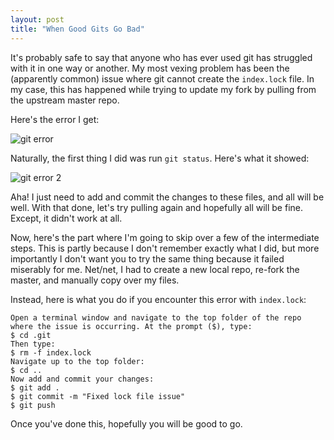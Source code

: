 ```yaml
---
layout: post
title: "When Good Gits Go Bad"
---
```


It's probably safe to say that anyone who has ever used git has struggled with it in one way or another.  My most vexing problem has been the (apparently common) issue where git cannot create the `index.lock` file.  In my case, this has happened while trying to update my fork by pulling from the upstream master repo.

Here's the error I get:

![git error](https://mikes-nth.github.io/img/git-error.png)

Naturally, the first thing I did was run `git status`.  Here's what it showed:

![git error 2](https://mikes-nth.github.io/img/git-error-pt-2.png)

Aha!  I just need to add and commit the changes to these files, and all will be well.  With that done, let's try pulling again and hopefully all will be fine.  Except, it didn't work at all.

Now, here's the part where I'm going to skip over a few of the intermediate steps.  This is partly because I don't remember exactly what I did, but more importantly I don't want you to try the same thing because it failed miserably for me.  Net/net, I had to create a new local repo, re-fork the master, and manually copy over my files.  

Instead, here is what you do if you encounter this error with `index.lock`:

    Open a terminal window and navigate to the top folder of the repo where the issue is occurring. At the prompt ($), type:
    $ cd .git
    Then type:
    $ rm -f index.lock
    Navigate up to the top folder:
    $ cd ..
    Now add and commit your changes:
    $ git add .
    $ git commit -m "Fixed lock file issue"
    $ git push

Once you've done this, hopefully you will be good to go.
